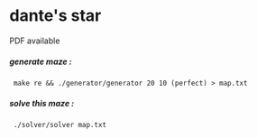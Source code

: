 # dante's star
PDF available
##### generate maze :
     make re && ./generator/generator 20 10 (perfect) > map.txt
##### solve this maze :
     ./solver/solver map.txt
